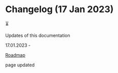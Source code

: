# Changelog (17 Jan 2023)

⏳

Updates of this documentation

17.01.2023 -

[Roadmap](broken-reference)

page updated
